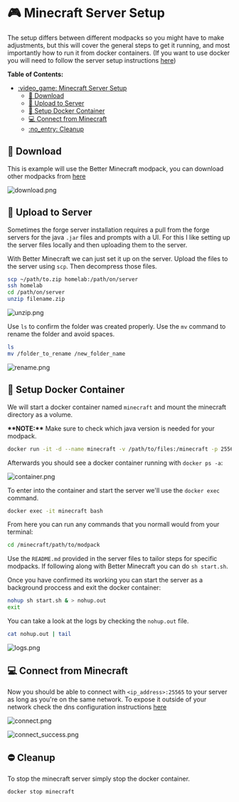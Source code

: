 # :video_game: Minecraft Server Setup

The setup differs between different modpacks so you might have to make adjustments, but this will cover the general steps to get it running, and most importantly how to run it from docker containers. (If you want to use docker you will need to follow the server setup instructions [here](../server_setup/init_server_setup.md))

**Table of Contents:**
- [:video\_game: Minecraft Server Setup](#video_game-minecraft-server-setup)
  - [:stars: Download](#stars-download)
  - [:rocket: Upload to Server](#rocket-upload-to-server)
  - [:dolphin: Setup Docker Container](#dolphin-setup-docker-container)
  - [:computer: Connect from Minecraft](#computer-connect-from-minecraft)
  - [:no\_entry: Cleanup](#no_entry-cleanup)

## :stars: Download

This is example will use the Better Minecraft modpack, you can download other modpacks from [here](https://www.curseforge.com/minecraft/modpacks)

![download.png](./assets/download.png "download.png")

## :rocket: Upload to Server

Sometimes the forge server installation requires a pull from the forge servers for the java `.jar` files and prompts with a UI. For this I like setting up the server files locally and then uploading them to the server.

With Better Minecraft we can just set it up on the server. Upload the files to the server using `scp`. Then decompress those files.

```bash
scp ~/path/to.zip homelab:/path/on/server
ssh homelab
cd /path/on/server
unzip filename.zip
```

![unzip.png](./assets/unzip.png "unzip.png")

Use `ls` to confirm the folder was created properly. Use the `mv` command to rename the folder and avoid spaces.

```bash
ls
mv /folder_to_rename /new_folder_name
```

![rename.png](./assets/rename.png "rename.png")

## :dolphin: Setup Docker Container

We will start a docker container named `minecraft` and mount the minecraft directory as a volume.

**\*\*NOTE:\*\*** Make sure to check which java version is needed for your modpack.

```bash
docker run -it -d --name minecraft -v /path/to/files:/minecraft -p 25565:25565 openjdk:<java version>
```

Afterwards you should see a docker container running with `docker ps -a`:

![container.png](./assets/container.png "container.png")

To enter into the container and start the server we'll use the `docker exec` command.

```bash
docker exec -it minecraft bash
```

From here you can run any commands that you normall would from your terminal:

```bash
cd /minecraft/path/to/modpack
```

Use the `README.md` provided in the server files to tailor steps for specific modpacks. If following along with Better Minecraft you can do `sh start.sh`.

Once you have confirmed its working you can start the server as a background proccess and exit the docker container:

```bash
nohup sh start.sh & > nohup.out
exit
```

You can take a look at the logs by checking the `nohup.out` file.

```bash
cat nohup.out | tail
```

![logs.png](./assets/logs.png "logs.png")

## :computer: Connect from Minecraft

Now you should be able to connect with `<ip_address>:25565` to your server as long as you're on the same network. To expose it outside of your network check the dns configuration instructions [here](../server_setup/init_server_setup.md)

![connect.png](./assets/connect.png "connect.png")

![connect_success.png](./assets/connect_success.png "connect_success.png")

## :no_entry: Cleanup

To stop the minecraft server simply stop the docker container.

```bash
docker stop minecraft
```
